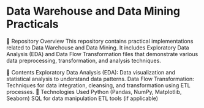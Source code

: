 # Data Warehouse and Data Mining Practicals
📌 Repository Overview
This repository contains practical implementations related to Data Warehouse and Data Mining. It includes Exploratory Data Analysis (EDA) and Data Flow Transformation files that demonstrate various data preprocessing, transformation, and analysis techniques.

📂 Contents
Exploratory Data Analysis (EDA): Data visualization and statistical analysis to understand data patterns.
Data Flow Transformation: Techniques for data integration, cleansing, and transformation using ETL processes.
🔧 Technologies Used
Python (Pandas, NumPy, Matplotlib, Seaborn)
SQL for data manipulation
ETL tools (if applicable)

